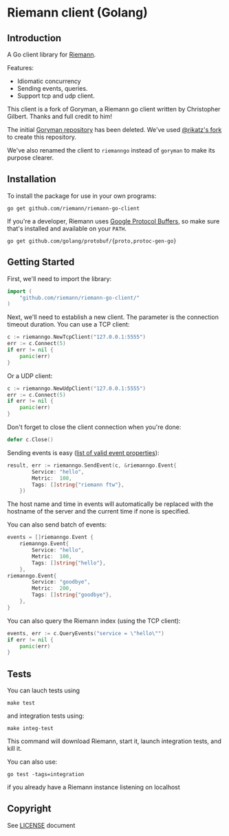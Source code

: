 # Riemann client (Golang)

## Introduction

A Go client library for [Riemann](https://github.com/riemann/riemann).

Features:
* Idiomatic concurrency
* Sending events, queries.
* Support tcp and udp client.

This client is a fork of Goryman, a Riemann go client written by Christopher Gilbert. Thanks and full credit to him!

The initial [Goryman repository](https://github.com/bigdatadev/goryman) has been deleted. We've used [@rikatz's fork](https://github.com/rikatz/goryman/) to create this repository.

We've also renamed the client to `riemanngo` instead of `goryman` to make its purpose clearer.

## Installation

To install the package for use in your own programs:

```
go get github.com/riemann/riemann-go-client
```

If you're a developer, Riemann uses [Google Protocol Buffers](https://github.com/golang/protobuf), so make sure that's installed and available on your `PATH`.

```
go get github.com/golang/protobuf/{proto,protoc-gen-go}
```

## Getting Started

First, we'll need to import the library:

```go
import (
    "github.com/riemann/riemann-go-client/"
)
```

Next, we'll need to establish a new client. The parameter is the connection timeout duration. You can use a TCP client:


```go
c := riemanngo.NewTcpClient("127.0.0.1:5555")
err := c.Connect(5)
if err != nil {
    panic(err)
}
```

Or a UDP client:

```go
c := riemanngo.NewUdpClient("127.0.0.1:5555")
err := c.Connect(5)
if err != nil {
    panic(err)
}
```

Don't forget to close the client connection when you're done:

```go
defer c.Close()
```

Sending events is easy ([list of valid event properties](http://riemann.io/concepts.html)):

```go
result, err := riemanngo.SendEvent(c, &riemanngo.Event{
		Service: "hello",
		Metric:  100,
		Tags: []string{"riemann ftw"},
	})
```

The host name and time in events will automatically be replaced with the hostname of the server and the current time if none is specified.

You can also send batch of events:

```go
events = []riemanngo.Event {
    riemanngo.Event{
        Service: "hello",
        Metric:  100,
        Tags: []string{"hello"},
    },
riemanngo.Event{
        Service: "goodbye",
        Metric:  200,
        Tags: []string{"goodbye"},
    },
}
```

You can also query the Riemann index (using the TCP client):

```go
events, err := c.QueryEvents("service = \"hello\"")
if err != nil {
    panic(err)
}
```

## Tests

You can lauch tests using

```
make test
```

and integration tests using:

```
make integ-test
```

This command will download Riemann, start it, launch integration tests, and kill it.

You can also use:

```
go test -tags=integration
```

if you already have a Riemann instance listening on localhost

## Copyright

See [LICENSE](LICENSE) document
